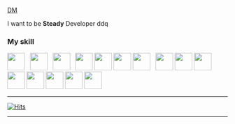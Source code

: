 [DM](https://www.instagram.com/honey_hyeoni/)
 
I want to be __Steady__ Developer
ddq

### My  skill  
<img src="https://upload.wikimedia.org/wikipedia/commons/thumb/9/99/Unofficial_JavaScript_logo_2.svg/1200px-Unofficial_JavaScript_logo_2.svg.png" width="40px" height="40px"></img>
&nbsp;
<img src="https://img1.daumcdn.net/thumb/R800x0/?scode=mtistory2&fname=https%3A%2F%2Ft1.daumcdn.net%2Fcfile%2Ftistory%2F2652D04357C6D9AC29" width="40px" height="40px"></img>
&nbsp;
<img src="https://upload.wikimedia.org/wikipedia/commons/thumb/4/4c/Typescript_logo_2020.svg/512px-Typescript_logo_2020.svg.png" width="40px" height="40px"></img>
&nbsp;
<img src="https://upload.wikimedia.org/wikipedia/commons/thumb/1/17/GraphQL_Logo.svg/1200px-GraphQL_Logo.svg.png" width="40px" height="40px"/>
<img src="https://cdn.iconscout.com/icon/free/png-512/redux-283024.png" width="40px" height="40px"/>
<img src="https://avatars1.githubusercontent.com/u/9919?s=200&v=4" width="40px" height="40px"/>
<img src="https://camo.githubusercontent.com/d56c0afde95d98e734851d4bde65162ab84f934271c2f10c862ebca90f9017f0/68747470733a2f2f6d69726f2e6d656469756d2e636f6d2f6d61782f3235372f312a67477a526d554b4e4f435f58376b6c466a546b3845412e706e67" width="40px" height="40px"></img>
&nbsp;
<img src="https://www.dotcom-monitor.com/blog/wp-content/uploads/sites/3/2020/05/Vue-logo-1.png" width="40px" height="40px"></img>
<img src="https://seonhyeokjun.github.io/images/spring.png" width="40px" height="40px"></img>
<img src="https://cdn4.iconfinder.com/data/icons/logos-and-brands/512/256_Php_logo-512.png" width="40px" height="40px"></img>
<img src="https://brandslogos.com/wp-content/uploads/images/large/java-logo-1.png" width="40px" height="40px"></img>
<img src="https://blog.kakaocdn.net/dn/Qv6rQ/btqChFF64IA/PI1lALrjHkkIByXjKm1O1K/img.png" width="40px" height="40px"></img>
<img src="https://img1.daumcdn.net/thumb/R800x0/?scode=mtistory2&fname=https%3A%2F%2Ft1.daumcdn.net%2Fcfile%2Ftistory%2F99716D335A01A6381D" width="40px" height="40px"></img>
<img src="https://i2.wp.com/blog.logrocket.com/wp-content/uploads/2020/02/introducing-create-next-app.jpeg?fit=730%2C486&ssl=1" width="40px" height="40px"></img>
<img src="https://camo.githubusercontent.com/e130051fab0a0c6ca301b708534c9e25bb91426f9a8c1117e24f06dc961b450e/68747470733a2f2f6c616b75653131392e6769746875622e696f2f696d672f736b696c6c732f6d7973716c2e706e67" width="40px" height="40px"/>
*****

[![Hits](https://hits.seeyoufarm.com/api/count/incr/badge.svg?url=https%3A%2F%2Fgithub.com%2FSuhyeonP&count_bg=%238E60F9&title_bg=%235E86FF&icon=&icon_color=%23E7E7E7&title=Visitor&edge_flat=true)](https://hits.seeyoufarm.com)

*****

